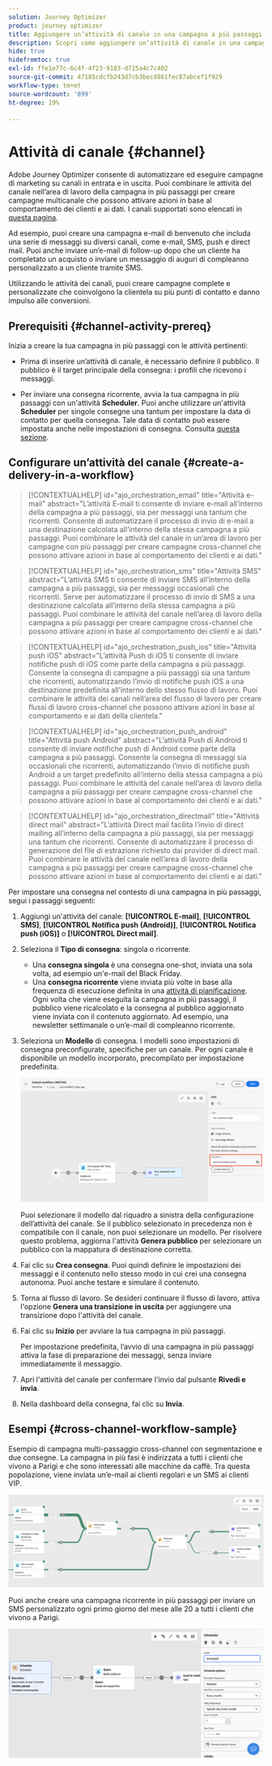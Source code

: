 ```yaml
---
solution: Journey Optimizer
product: journey optimizer
title: Aggiungere un’attività di canale in una campagna a più passaggi
description: Scopri come aggiungere un’attività di canale in una campagna a più passaggi
hide: true
hidefromtoc: true
exl-id: ffe1e77c-6c4f-4f23-9183-d715a4c7c402
source-git-commit: 47185cdcfb243d7cb3becd861fec87abcef1f929
workflow-type: tm+mt
source-wordcount: '899'
ht-degree: 19%

---
```


# Attività di canale {#channel}

Adobe Journey Optimizer consente di automatizzare ed eseguire campagne di marketing su canali in entrata e in uscita. Puoi combinare le attività del canale nell’area di lavoro della campagna in più passaggi per creare campagne multicanale che possono attivare azioni in base al comportamento dei clienti e ai dati. I canali supportati sono elencati in [questa pagina](../../channels/gs-channels.md).

Ad esempio, puoi creare una campagna e-mail di benvenuto che includa una serie di messaggi su diversi canali, come e-mail, SMS, push e direct mail. Puoi anche inviare un’e-mail di follow-up dopo che un cliente ha completato un acquisto o inviare un messaggio di auguri di compleanno personalizzato a un cliente tramite SMS.

Utilizzando le attività dei canali, puoi creare campagne complete e personalizzate che coinvolgono la clientela su più punti di contatto e danno impulso alle conversioni.

## Prerequisiti {#channel-activity-prereq}

Inizia a creare la tua campagna in più passaggi con le attività pertinenti:

* Prima di inserire un’attività di canale, è necessario definire il pubblico. Il pubblico è il target principale della consegna: i profili che ricevono i messaggi.

* Per inviare una consegna ricorrente, avvia la tua campagna in più passaggi con un&#39;attività **Scheduler**. Puoi anche utilizzare un&#39;attività **Scheduler** per singole consegne una tantum per impostare la data di contatto per quella consegna. Tale data di contatto può essere impostata anche nelle impostazioni di consegna. Consulta [questa sezione](scheduler.md).

## Configurare un’attività del canale {#create-a-delivery-in-a-workflow}

>[!CONTEXTUALHELP]
>id="ajo_orchestration_email"
>title="Attività e-mail"
>abstract="L’attività E-mail ti consente di inviare e-mail all’interno della campagna a più passaggi, sia per messaggi una tantum che ricorrenti. Consente di automatizzare il processo di invio di e-mail a una destinazione calcolata all’interno della stessa campagna a più passaggi. Puoi combinare le attività del canale in un’area di lavoro per campagne con più passaggi per creare campagne cross-channel che possono attivare azioni in base al comportamento dei clienti e ai dati."

>[!CONTEXTUALHELP]
>id="ajo_orchestration_sms"
>title="Attività SMS"
>abstract="L’attività SMS ti consente di inviare SMS all’interno della campagna a più passaggi, sia per messaggi occasionali che ricorrenti. Serve per automatizzare il processo di invio di SMS a una destinazione calcolata all’interno della stessa campagna a più passaggi. Puoi combinare le attività del canale nell’area di lavoro della campagna a più passaggi per creare campagne cross-channel che possono attivare azioni in base al comportamento dei clienti e ai dati."

>[!CONTEXTUALHELP]
>id="ajo_orchestration_push_ios"
>title="Attività push iOS"
>abstract="L’attività Push di iOS ti consente di inviare notifiche push di iOS come parte della campagna a più passaggi. Consente la consegna di campagne a più passaggi sia una tantum che ricorrenti, automatizzando l’invio di notifiche push iOS a una destinazione predefinita all’interno dello stesso flusso di lavoro. Puoi combinare le attività dei canali nell’area del flusso di lavoro per creare flussi di lavoro cross-channel che possono attivare azioni in base al comportamento e ai dati della clientela."

>[!CONTEXTUALHELP]
>id="ajo_orchestration_push_android"
>title="Attività push Android"
>abstract="L’attività Push di Android ti consente di inviare notifiche push di Android come parte della campagna a più passaggi. Consente la consegna di messaggi sia occasionali che ricorrenti, automatizzando l’invio di notifiche push Android a un target predefinito all’interno della stessa campagna a più passaggi. Puoi combinare le attività del canale nell’area di lavoro della campagna a più passaggi per creare campagne cross-channel che possono attivare azioni in base al comportamento dei clienti e ai dati."

>[!CONTEXTUALHELP]
>id="ajo_orchestration_directmail"
>title="Attività direct mail"
>abstract="L’attività Direct mail facilita l’invio di direct mailing all’interno della campagna a più passaggi, sia per messaggi una tantum che ricorrenti. Consente di automatizzare il processo di generazione del file di estrazione richiesto dai provider di direct mail. Puoi combinare le attività del canale nell’area di lavoro della campagna a più passaggi per creare campagne cross-channel che possono attivare azioni in base al comportamento dei clienti e ai dati."

Per impostare una consegna nel contesto di una campagna in più passaggi, segui i passaggi seguenti:

1. Aggiungi un&#39;attività del canale: **[!UICONTROL E-mail]**, **[!UICONTROL SMS]**, **[!UICONTROL Notifica push (Android)]**, **[!UICONTROL Notifica push (iOS)]** o **[!UICONTROL Direct mail]**.

1. Seleziona il **Tipo di consegna**: singola o ricorrente.

   * Una **consegna singola** è una consegna one-shot, inviata una sola volta, ad esempio un&#39;e-mail del Black Friday.
   * Una **consegna ricorrente** viene inviata più volte in base alla frequenza di esecuzione definita in una [attività di pianificazione](scheduler.md). Ogni volta che viene eseguita la campagna in più passaggi, il pubblico viene ricalcolato e la consegna al pubblico aggiornato viene inviata con il contenuto aggiornato. Ad esempio, una newsletter settimanale o un’e-mail di compleanno ricorrente.

1. Seleziona un **Modello** di consegna. I modelli sono impostazioni di consegna preconfigurate, specifiche per un canale. Per ogni canale è disponibile un modello incorporato, precompilato per impostazione predefinita.

   ![](../assets/delivery-activity-in-wf.png)

   Puoi selezionare il modello dal riquadro a sinistra della configurazione dell’attività del canale. Se il pubblico selezionato in precedenza non è compatibile con il canale, non puoi selezionare un modello. Per risolvere questo problema, aggiorna l&#39;attività **Genera pubblico** per selezionare un pubblico con la mappatura di destinazione corretta.

1. Fai clic su **Crea consegna**. Puoi quindi definire le impostazioni dei messaggi e il contenuto nello stesso modo in cui crei una consegna autonoma. Puoi anche testare e simulare il contenuto.

1. Torna al flusso di lavoro. Se desideri continuare il flusso di lavoro, attiva l&#39;opzione **Genera una transizione in uscita** per aggiungere una transizione dopo l&#39;attività del canale.

1. Fai clic su **Inizio** per avviare la tua campagna in più passaggi.

   Per impostazione predefinita, l’avvio di una campagna in più passaggi attiva la fase di preparazione dei messaggi, senza inviare immediatamente il messaggio.

1. Apri l&#39;attività del canale per confermare l&#39;invio dal pulsante **Rivedi e invia**.

1. Nella dashboard della consegna, fai clic su **Invia**.

## Esempi {#cross-channel-workflow-sample}

Esempio di campagna multi-passaggio cross-channel con segmentazione e due consegne. La campagna in più fasi è indirizzata a tutti i clienti che vivono a Parigi e che sono interessati alle macchine da caffè. Tra questa popolazione, viene inviata un’e-mail ai clienti regolari e un SMS ai clienti VIP.

![](../assets/workflow-channel-example.png)

<!--
description, which use case you can perform (common other activities that you can link before of after the activity)

how to add and configure the activity

example of a configured activity within a workflow
The Email delivery activity allows you to configure the sending an email in a workflow. 

-->

Puoi anche creare una campagna ricorrente in più passaggi per inviare un SMS personalizzato ogni primo giorno del mese alle 20 a tutti i clienti che vivono a Parigi.

![](../assets/workflow-channel-example2.png)

<!-- Scheduled emails available?

This can be a single send email and sent just once, or it can be a recurring email.
* Single send emails are standard emails, sent once.
* Recurring emails allow you to send the same email multiple times to different targets over a defined period. You can aggregate the deliveries per period in order to get reports that correspond to your needs.

When linked to a scheduler, you can define recurring emails.
Email recipients are defined upstream of the activity in the same workflow, via an Audience targeting activity.

-->


<!--The message preparation is triggered according to the workflow execution parameters. From the message dashboard, you can select whether to request or not a manual confirmation to send the message (required by default). You can start the workflow manually or place a scheduler activity in the workflow to automate execution.-->
